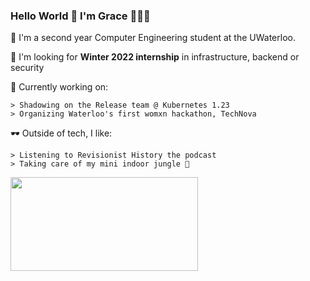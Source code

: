 ### Hello World 👋 I'm Grace 👩🏻‍💻

  🌱 I'm a second year Computer Engineering student at the UWaterloo.
  
  🌱 I'm looking for **Winter 2022 internship** in infrastructure, backend or security 
  
  🔭 Currently working on:
  
    > Shadowing on the Release team @ Kubernetes 1.23
    > Organizing Waterloo's first womxn hackathon, TechNova
    
   
   🕶 Outside of tech, I like:
   
    > Listening to Revisionist History the podcast
    > Taking care of my mini indoor jungle 🌿
    
    
   <img src= "https://media.giphy.com/media/3oz8y07ua4tO49cr3G/giphy.gif" width="300" height="150"  />
